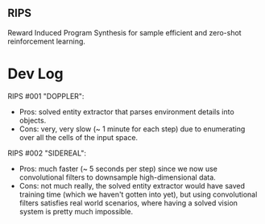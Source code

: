 ## RIPS
Reward Induced Program Synthesis for sample efficient and zero-shot reinforcement learning.

# Dev Log
RIPS #001 "DOPPLER":
- Pros: solved entity extractor that parses environment details into objects.
- Cons: very, very slow (~ 1 minute for each step) due to enumerating over all the cells of the input space.

RIPS #002 "SIDEREAL":
- Pros: much faster (~ 5 seconds per step) since we now use convolutional filters to downsample high-dimensional data.
- Cons: not much really, the solved entity extractor would have saved training time (which we haven't gotten into yet), but using convolutional filters satisfies real world scenarios, where having a solved vision system is pretty much impossible.
